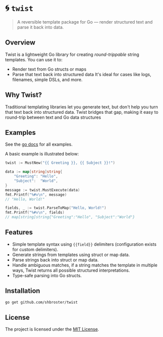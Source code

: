 # 🌀 `twist`

> A reversible template package for Go — render structured text and parse it back into data.

## Overview

Twist is a lightweight Go library for creating *round-trippable* string templates. You can use it 
to:
- Render text from Go structs or maps
- Parse that text back into structured data
It's ideal for cases like logs, filenames, simple DSLs, and more.

## Why Twist?

Traditional templating libraries let you generate text, but don't help you turn that text back into 
structured data. Twist bridges that gap, making it easy to round-trip between text and Go data 
structures

## Examples

See the [go docs](https://pkg.go.dev/github.com/shbroster/twist#pkg-examples) for all examples.

A basic example is illustrated below:
```go
twist := MustNew("{{ Greeting }}, {{ Subject }}!")

data := map[string]string{
	"Greeting": "Hello",
	"Subject":  "World",
}
message := twist.MustExecute(data)
fmt.Printf("%#v\n", message)
// "Hello, World!"

fields, _ := twist.ParseToMap("Hello, World!")
fmt.Printf("%#v\n", fields)
// map[string]string{"Greeting":"Hello", "Subject":"World"}
```

## Features

- Simple template syntax using `{{field}}` delimiters (configuration exists for custom delimiters).
- Generate strings from templates using struct or map data.
- Parse strings back into struct or map data.
- Handle ambiguous matches, if a string matches the template in multiple ways, Twist returns all 
  possible structured interpretations.
- Type-safe parsing into Go structs.

## Installation

```sh
go get github.com/shbroster/twist
```

## License

The project is licensed under the [MIT License](./LICENSE).
